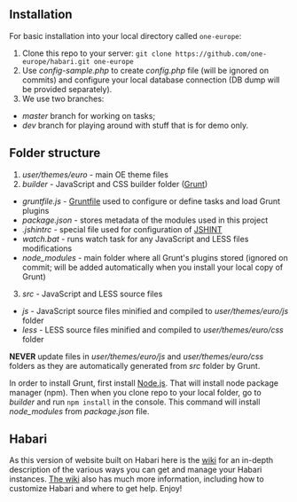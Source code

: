 Installation
----------------------------------------------------

For basic installation into your local directory called `one-europe`:

1. Clone this repo to your server: `git clone https://github.com/one-europe/habari.git one-europe`
2. Use *config-sample.php* to create *config.php* file (will be ignored on commits) and configure your local database connection (DB dump will be provided separately).
3. We use two branches:
  * *master* branch for working on tasks;
  * *dev* branch for playing around with stuff that is for demo only.

Folder structure
----------------------------------------------------
1. *user/themes/euro* - main OE theme files
2. *builder* - JavaScript and CSS builder folder ([Grunt](http://gruntjs.com))
 * *gruntfile.js* - [Gruntfile](http://gruntjs.com/sample-gruntfile) used to configure or define tasks and load Grunt plugins
 * *package.json* - stores metadata of the modules used in this project
 * *.jshintrc* - special file used for configuration of [JSHINT](http://jshint.com/about)
 * *watch.bat* - runs watch task for any JavaScript and LESS files modifications
 * *node_modules* - main folder where all Grunt's plugins stored (ignored on commit; will be added automatically when you install your local copy of Grunt)
3. *src* - JavaScript and LESS source files
 * *js* - JavaScript source files minified and compiled to *user/themes/euro/js* folder
 * *less* - LESS source files minified and compiled to *user/themes/euro/css* folder

**NEVER** update files in *user/themes/euro/js* and *user/themes/euro/css* folders as they are automatically generated from *src* folder by Grunt.

In order to install Grunt, first install [Node.js](https://nodejs.org). That will install node package manager (npm). Then when you clone repo to your local folder, go to *builder* and run `npm install` in the console. This command will install *node_modules* from *package.json* file.

Habari
----------------------------------------------------

As this version of website built on Habari here is the [wiki](http://wiki.habariproject.org/en/Habari_on_github) for an in-depth description of the various ways you can get and manage your Habari instances. [The wiki](http://wiki.habariproject.org/en/Main_Page) also has much more information, including how to customize Habari and where to get help. Enjoy!